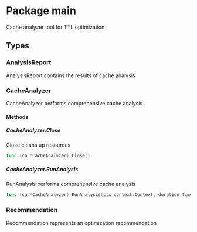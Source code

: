 # Package main

Cache analyzer tool for TTL optimization


## Types

### AnalysisReport

AnalysisReport contains the results of cache analysis


### CacheAnalyzer

CacheAnalyzer performs comprehensive cache analysis


#### Methods

##### CacheAnalyzer.Close

Close cleans up resources


```go
func (ca *CacheAnalyzer) Close()
```

##### CacheAnalyzer.RunAnalysis

RunAnalysis performs comprehensive cache analysis


```go
func (ca *CacheAnalyzer) RunAnalysis(ctx context.Context, duration time.Duration, verbose bool) *AnalysisReport
```

### Recommendation

Recommendation represents an optimization recommendation


